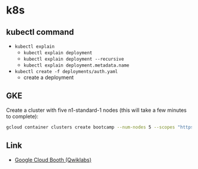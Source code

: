 # k8s

## kubectl command

- `kubectl explain`
  - `kubectl explain deployment`
  - `kubectl explain deployment --recursive`
  - `kubectl explain deployment.metadata.name`
- `kubectl create -f deployments/auth.yaml`
  - create a deployment

## GKE

Create a cluster with five n1-standard-1 nodes (this will take a few minutes to complete):

```sh
gcloud container clusters create bootcamp --num-nodes 5 --scopes "https://www.googleapis.com/auth/projecthosting,storage-rw"
```

## Link

- [Google Cloud Booth (Qwiklabs)](google_cloud_skills_booth.md)